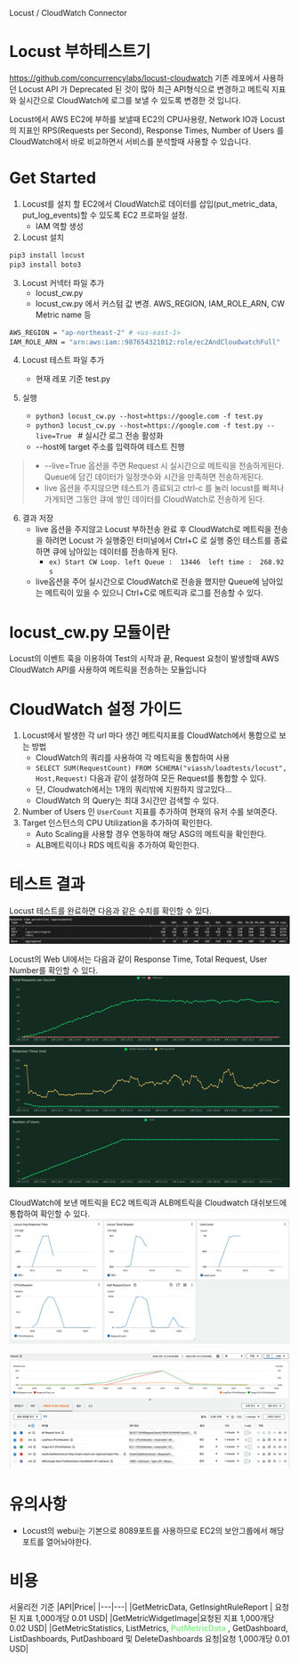 Locust / CloudWatch Connector

# Locust 부하테스트기

https://github.com/concurrencylabs/locust-cloudwatch 기존 레포에서 사용하던 Locust API 가 Deprecated 된 것이 많아 최근 API형식으로 변경하고 메트릭 지표와 실시간으로 CloudWatch에 로그를 보낼 수 있도록 변경한 것 입니다.

Locust에서 AWS EC2에 부하를 보낼때 EC2의 CPU사용량, Network IO과 Locust의 지표인 RPS(Requests per Second), Response Times, Number of Users 를 CloudWatch에서 바로 비교하면서 서비스를 분석할때 사용할 수 있습니다.


# Get Started

1. Locust를 설치 할 EC2에서 CloudWatch로 데이터를 삽입(put_metric_data, put_log_events)할 수 있도록 EC2 프로파일 설정.
    - IAM 역할 생성
2. Locust 설치

``` bash
pip3 install locust
pip3 install boto3
```
3. Locust 커넥터 파일 추가
    - locust_cw.py
    - locust_cw.py 에서 커스텀 값 변경. AWS_REGION, IAM_ROLE_ARN, CW Metric name 등

``` bash
AWS_REGION = "ap-northeast-2" # <us-east-1>
IAM_ROLE_ARN = "arn:aws:iam::987654321012:role/ec2AndCloudwatchFull"
```
4. Locust 테스트 파일 추가
    - 현재 레포 기준 test.py

5. 실행
    - `python3 locust_cw.py --host=https://google.com -f test.py`
    - `python3 locust_cw.py --host=https://google.com -f test.py --live=True ` # 실시간 로그 전송 활성화 
    - --host에 target 주소를 입력하여 테스트 진행

> - --live=True 옵션을 주면 Request 시 실시간으로 메트릭을 전송하게된다. Queue에 담긴 데이터가 일정갯수와 시간을 만족하면 전송하게된다.
> - live 옵션을 주지않으면 테스트가 종료되고 ctrl-c 를 눌러 locust를 빠져나가게되면 그동안 큐에 쌓인 데이터를 CloudWatch로 전송하게 된다.

6. 결과 저장
    - live 옵션을 주지않고 Locust 부하전송 완료 후 CloudWatch로 메트릭을 전송을 하려면 Locust 가 실행중인 터미널에서 Ctrl+C 로 실행 중인 테스트를 종료하면 큐에 남아있는 데이터를 전송하게 된다.
        - `ex) Start CW Loop. left Queue :  13446  left time :  268.92 s`
    - live옵션을 주어 실시간으로 CloudWatch로 전송을 했지만 Queue에 남아있는 메트릭이 있을 수 있으니 Ctrl+C로 메트릭과 로그를 전송할 수 있다.

# locust_cw.py 모듈이란
Locust의 이벤트 훅을 이용하여 Test의 시작과 끝, Request 요청이 발생할때 AWS CloudWatch API를 사용하여 메트릭을 전송하는 모듈입니다



# CloudWatch 설정 가이드
1. Locust에서 발생한 각 url 마다 생긴 메트릭지표를 CloudWatch에서 통합으로 보는 방법
    - CloudWatch의 쿼리를 사용하여 각 메트릭을 통합하여 사용
    - `SELECT SUM(RequestCount) FROM SCHEMA("viassh/loadtests/locust", Host,Request)` 다음과 같이 설정하여 모든 Request를 통합할 수 있다.
    - 단, Cloudwatch에서는 1개의 쿼리밖에 지원하지 않고있다...
    - CloudWatch 의 Query는 최대 3시간만 검색할 수 있다.
2. Number of Users 인 `UserCount` 지표를 추가하여 현재의 유저 수를 보여준다.
3. Target 인스턴스의 CPU Utilization을 추가하여 확인한다.
    - Auto Scaling을 사용할 경우 연동하여 해당 ASG의 메트릭을 확인한다.
    - ALB메트릭이나 RDS 메트릭을 추가하여 확인한다.

# 테스트 결과

Locust 테스트를 완료하면 다음과 같은 수치를 확인할 수 있다.
![locust_result](./img/locust_result.png)

Locust의 Web UI에서는 다음과 같이 Response Time, Total Request, User Number를 확인할 수 있다.
![rps](./img/rps.png)
![response_times](./img/response_times.png)
![number_of_user](./img/number_of_user.png)

CloudWatch에 보낸 메트릭을 EC2 메트릭과 ALB메트릭을 Cloudwatch 대쉬보드에 통합하여 확인할 수 있다.
![cloudwatch_metric](./img/cloudwatch_metric.png)


![cw2](./img/cw2.png)




# 유의사항
- Locust의 webui는 기본으로 8089포트를 사용하므로 EC2의 보안그룹에서 해당 포트를 열어놔야한다.


# 비용 

서울리전 기준
|API|Price|
|---|---|
|GetMetricData, GetInsightRuleReport | 요청된 지표 1,000개당 0.01 USD|
|GetMetricWidgetImage|요청된 지표 1,000개당 0.02 USD|
|GetMetricStatistics, ListMetrics, <span style="color:lightgreen">**PutMetricData** </span>, GetDashboard, ListDashboards, PutDashboard 및 DeleteDashboards 요청|요청 1,000개당 0.01 USD|
